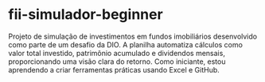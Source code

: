 # fii-simulador-beginner
Projeto de simulação de investimentos em fundos imobiliários desenvolvido como parte de um desafio da DIO. A planilha automatiza cálculos como valor total investido, patrimônio acumulado e dividendos mensais, proporcionando uma visão clara do retorno. Como iniciante, estou aprendendo a criar ferramentas práticas usando Excel e GitHub.
